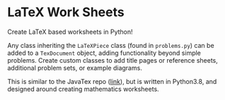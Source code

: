 # LaTeX Work Sheets

Create LaTeX based worksheets in Python! 

Any class inheriting the `LaTeXPiece` class (found in `problems.py`) can be added to a `TexDocument` object, 
adding functionality beyond simple problems. Create custom classes to add title pages or reference sheets,
additional problem sets, or example diagrams.

This is similar to the JavaTex repo ([link](https://github.com/keithallatt/JavaTeX)), but is written in Python3.8,
and designed around creating mathematics worksheets.
